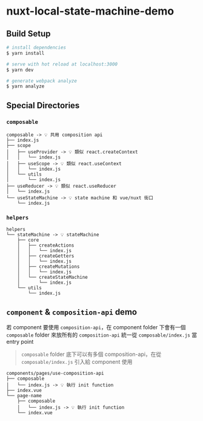 # nuxt-local-state-machine-demo

## Build Setup

```bash
# install dependencies
$ yarn install

# serve with hot reload at localhost:3000
$ yarn dev

# generate webpack analyze
$ yarn analyze
```

## Special Directories


### `composable`
```
composable -> 💡 共用 composition api
├── index.js
├── scope
│   ├── useProvider -> 💡 類似 react.createContext
│   │   └── index.js
│   ├── useScope -> 💡 類似 react.useContext
│   │   └── index.js
│   └── utils
│       └── index.js
├── useReducer -> 💡 類似 react.useReducer
│   └── index.js
└── useStateMachine -> 💡 state machine 和 vue/nuxt 街口
    └── index.js
```
### `helpers`
```
helpers
└── stateMachine -> 💡 stateMachine
    ├── core
    │   ├── createActions
    │   │   └── index.js
    │   ├── createGetters
    │   │   └── index.js
    │   ├── createMutations
    │   │   └── index.js
    │   └── createStateMachine
    │       └── index.js
    └── utils
        └── index.js
```

## `component` & `composition-api` demo
若 component 要使用 `composition-api`，在 component folder 下會有一個 `composable` folder 來放所有的 `composition-api` 
統一從 `composable/index.js` 當 entry point

> `composable` folder 底下可以有多個 composition-api，在從`composable/index.js` 引入給 component 使用


```
components/pages/use-composition-api
├── composable
│   └── index.js -> 💡 執行 init function
├── index.vue
└── page-name
    ├── composable
    │   └── index.js -> 💡 執行 init function
    └── index.vue
```
